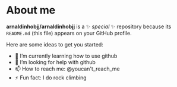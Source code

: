 # About me


**arnaldinhobjj/arnaldinhobjj** is a ✨ _special_ ✨ repository because its `README.md` (this file) appears on your GitHub profile.

Here are some ideas to get you started:

- 🌱 I’m currently learning how to use github
- 🤔 I’m looking for help with github
- 📫 How to reach me: @youcan't_reach_me
- ⚡ Fun fact: I do rock climbing
